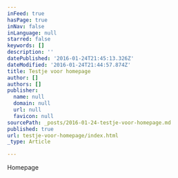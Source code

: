 ```yaml
---
inFeed: true
hasPage: true
inNav: false
inLanguage: null
starred: false
keywords: []
description: ''
datePublished: '2016-01-24T21:45:13.326Z'
dateModified: '2016-01-24T21:44:57.874Z'
title: Testje voor homepage
author: []
authors: []
publisher:
  name: null
  domain: null
  url: null
  favicon: null
sourcePath: _posts/2016-01-24-testje-voor-homepage.md
published: true
url: testje-voor-homepage/index.html
_type: Article

---
```

Homepage